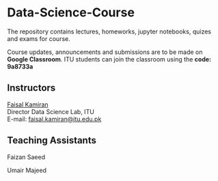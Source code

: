 # Data-Science-Course
The repository contains lectures, homeworks, jupyter notebooks, quizes and exams for course.

Course updates, announcements and submissions are to be made on **Google Classroom**. 
ITU students can join the classroom using the **code: 9a8733a**

## Instructors

[Faisal Kamiran](https://itu.edu.pk/faculty-itu/dr-faisal-kamiran/)<br>
Director Data Science Lab, ITU<br>
E-mail: faisal.kamiran@itu.edu.pk

## Teaching Assistants

Faizan Saeed

Umair Majeed
